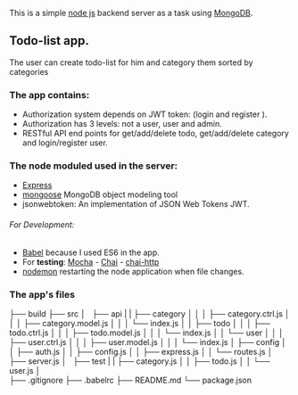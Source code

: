 This is a simple [node js](https://nodejs.org) backend server as a task using [MongoDB](https://www.mongodb.com).

## Todo-list app.
The user can create todo-list for him and category them sorted by categories

### The app contains: 
- Authorization system depends on JWT token: (login and register ).
- Authorization has 3 levels: not a user, user and admin.
- RESTful API end points for get/add/delete todo, get/add/delete category and login/register user.

### The node moduled used in the server:
- [Express](https://expressjs.com)
- [mongoose](https://mongoosejs.com) MongoDB object modeling tool
- jsonwebtoken: An implementation of JSON Web Tokens JWT.

###### For Development:
- [Babel](https://babeljs.io) because I used ES6 in the app.
- For **testing**: [Mocha](https://mochajs.org) - [Chai](https://www.chaijs.com) - [chai-http](https://www.chaijs.com/plugins/chai-http)
- [nodemon](https://nodemon.io/) restarting the node application when file changes.

### The app's files
├── build
├── src
│   ├── api
|   |    ├── category
│   │    │    ├── category.ctrl.js
│   │    │    ├── category.model.js
│   │    │    └── index.js
│   │    ├── todo
│   │    │    ├── todo.ctrl.js
│   │    │    ├── todo.model.js
│   │    │    └── index.js
│   │    └── user
│   │    │    ├── user.ctrl.js
│   │    │    ├── user.model.js
│   │    │    └── index.js
│   ├── config
│   │    ├── auth.js
│   │    ├── config.js
│   │    ├── express.js
│   │    └── routes.js
│   ├── server.js
│   ├── test
|   |    ├── category.js
│   │    ├── todo.js
│   │    └── user.js
│   
├── .gitignore
├── .babelrc
├── README.md
└── package.json
